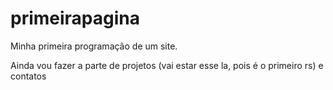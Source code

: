 # primeirapagina
Minha primeira programação de um site.

Ainda vou fazer a parte de projetos (vai estar esse la, pois é o primeiro rs) e contatos

